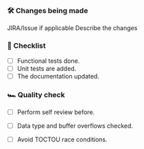 ### 🛠 Changes being made

JIRA/Issue if applicable
Describe the changes

### 🧪 Checklist

- [ ] Functional tests done.
- [ ] Unit tests are added.
- [ ] The documentation updated.

### 🏎 Quality check

- [ ] Perform self review before.
- [ ] Data type and buffer overflows checked.
- [ ] Avoid TOCTOU race conditions.

